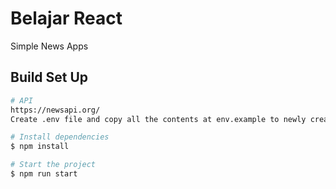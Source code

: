 # Belajar React
Simple News Apps
 ## Build Set Up
 ```bash
 # API
 https://newsapi.org/
Create .env file and copy all the contents at env.example to newly created .env, and adjust your API key

# Install dependencies 
$ npm install

# Start the project
$ npm run start
```




